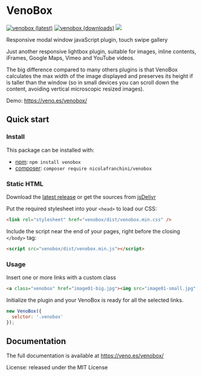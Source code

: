 # VenoBox

[![venobox (latest)](https://img.shields.io/npm/v/venobox/latest.svg)](https://www.npmjs.com/package/venobox)
[![venobox (downloads)](https://img.shields.io/npm/dy/vanilla-lazyload.svg)](https://www.npmjs.com/package/venobox)
[![](https://data.jsdelivr.com/v1/package/npm/venobox/badge)](https://www.jsdelivr.com/package/npm/venobox)

Responsive modal window javaScript plugin, touch swipe gallery

Just another responsive lightbox plugin, suitable for images, inline contents, iFrames, Google Maps, Vimeo and YouTube videos.

The big difference compared to many others plugins is that VenoBox calculates the max width of the image displayed and preserves its height if is taller than the window (so in small devices you can scroll down the content, avoiding vertical microscopic resized images).

Demo: https://veno.es/venobox/

## Quick start

### Install

This package can be installed with:
- [npm](https://www.npmjs.com/package/venobox): `npm install venobox`
- [composer](https://packagist.org/packages/nicolafranchini/venobox): `composer require nicolafranchini/venobox`

### Static HTML

Download the [latest release](https://github.com/nicolafranchini/VenoBox/releases)
or get the sources from [jsDelivr](https://cdn.jsdelivr.net/npm/venobox@latest/dist/)

Put the required stylesheet into your `<head>` to load our CSS:

```html
<link rel="stylesheet" href="venobox/dist/venobox.min.css" />
```

Include the script near the end of your pages, right before the closing `</body>` tag:

```html
<script src="venobox/dist/venobox.min.js"></script>
```


### Usage

Insert one or more links with a custom class

```html
<a class="venobox" href="image01-big.jpg"><img src="image01-small.jpg" alt="image alt"/></a>
```

Initialize the plugin and your VenoBox is ready for all the selected links.

```javascript
new VenoBox({
  selctor: '.venobox'
});
```

## Documentation

The full documentation is available at https://veno.es/venobox/

License: released under the MIT License
